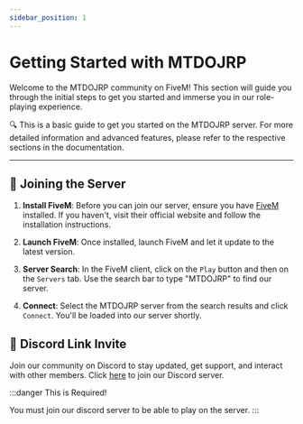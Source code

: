 ```yaml
---
sidebar_position: 1
---
```


# Getting Started with MTDOJRP

Welcome to the MTDOJRP community on FiveM! This section will guide you through the initial steps to get you started and immerse you in our role-playing experience.

🔍 This is a basic guide to get you started on the MTDOJRP server. For more detailed information and advanced features, please refer to the respective sections in the documentation.

---

## 🚀 Joining the Server

1. **Install FiveM**: Before you can join our server, ensure you have [FiveM](https://fivem.net/) installed. If you haven't, visit their official website and follow the installation instructions.
   
2. **Launch FiveM**: Once installed, launch FiveM and let it update to the latest version.

3. **Server Search**: In the FiveM client, click on the `Play` button and then on the `Servers` tab. Use the search bar to type "MTDOJRP" to find our server.

4. **Connect**: Select the MTDOJRP server from the search results and click `Connect`. You'll be loaded into our server shortly.

## 💬 **Discord Link Invite**

Join our community on Discord to stay updated, get support, and interact with other members. Click [here](https://discord.gg/fRwb4wAvyC) to join our Discord server.

:::danger This is Required!

You must join our discord server to be able to play on the server.
:::
